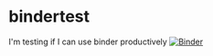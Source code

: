 # bindertest
I'm testing if I can use binder productively
[![Binder](https://mybinder.org/badge_logo.svg)](https://mybinder.org/v2/gh/Koppeprojects/bindertest/main?labpath=Ableitungsquiz.ipynb)
